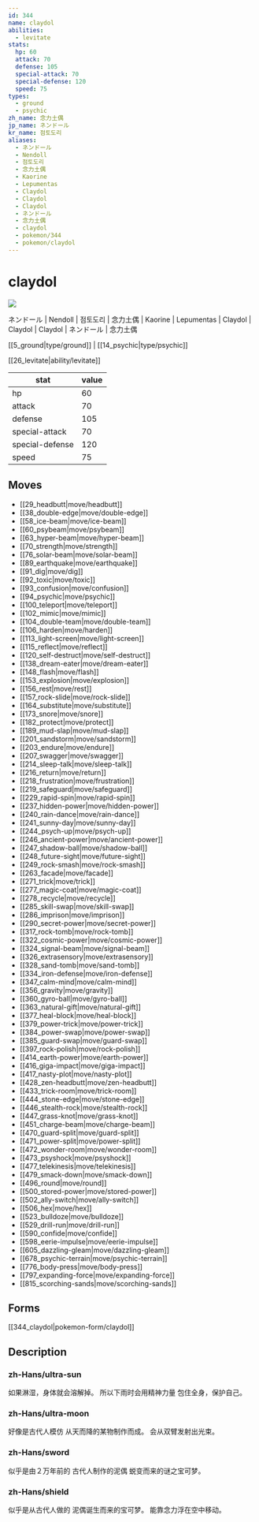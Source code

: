 ```yaml
---
id: 344
name: claydol
abilities:
  - levitate
stats:
  hp: 60
  attack: 70
  defense: 105
  special-attack: 70
  special-defense: 120
  speed: 75
types:
  - ground
  - psychic
zh_name: 念力土偶
jp_name: ネンドール
kr_name: 점토도리
aliases:
  - ネンドール
  - Nendoll
  - 점토도리
  - 念力土偶
  - Kaorine
  - Lepumentas
  - Claydol
  - Claydol
  - Claydol
  - ネンドール
  - 念力土偶
  - claydol
  - pokemon/344
  - pokemon/claydol
---
```

# claydol

![](https://raw.githubusercontent.com/PokeAPI/sprites/master/sprites/pokemon/344.png)

ネンドール | Nendoll | 점토도리 | 念力土偶 | Kaorine | Lepumentas | Claydol | Claydol | Claydol | ネンドール | 念力土偶

[[5_ground|type/ground]] | [[14_psychic|type/psychic]]

[[26_levitate|ability/levitate]]

|stat|value|
|---|---|
|hp|60|
|attack|70|
|defense|105|
|special-attack|70|
|special-defense|120|
|speed|75|


## Moves

- [[29_headbutt|move/headbutt]]
- [[38_double-edge|move/double-edge]]
- [[58_ice-beam|move/ice-beam]]
- [[60_psybeam|move/psybeam]]
- [[63_hyper-beam|move/hyper-beam]]
- [[70_strength|move/strength]]
- [[76_solar-beam|move/solar-beam]]
- [[89_earthquake|move/earthquake]]
- [[91_dig|move/dig]]
- [[92_toxic|move/toxic]]
- [[93_confusion|move/confusion]]
- [[94_psychic|move/psychic]]
- [[100_teleport|move/teleport]]
- [[102_mimic|move/mimic]]
- [[104_double-team|move/double-team]]
- [[106_harden|move/harden]]
- [[113_light-screen|move/light-screen]]
- [[115_reflect|move/reflect]]
- [[120_self-destruct|move/self-destruct]]
- [[138_dream-eater|move/dream-eater]]
- [[148_flash|move/flash]]
- [[153_explosion|move/explosion]]
- [[156_rest|move/rest]]
- [[157_rock-slide|move/rock-slide]]
- [[164_substitute|move/substitute]]
- [[173_snore|move/snore]]
- [[182_protect|move/protect]]
- [[189_mud-slap|move/mud-slap]]
- [[201_sandstorm|move/sandstorm]]
- [[203_endure|move/endure]]
- [[207_swagger|move/swagger]]
- [[214_sleep-talk|move/sleep-talk]]
- [[216_return|move/return]]
- [[218_frustration|move/frustration]]
- [[219_safeguard|move/safeguard]]
- [[229_rapid-spin|move/rapid-spin]]
- [[237_hidden-power|move/hidden-power]]
- [[240_rain-dance|move/rain-dance]]
- [[241_sunny-day|move/sunny-day]]
- [[244_psych-up|move/psych-up]]
- [[246_ancient-power|move/ancient-power]]
- [[247_shadow-ball|move/shadow-ball]]
- [[248_future-sight|move/future-sight]]
- [[249_rock-smash|move/rock-smash]]
- [[263_facade|move/facade]]
- [[271_trick|move/trick]]
- [[277_magic-coat|move/magic-coat]]
- [[278_recycle|move/recycle]]
- [[285_skill-swap|move/skill-swap]]
- [[286_imprison|move/imprison]]
- [[290_secret-power|move/secret-power]]
- [[317_rock-tomb|move/rock-tomb]]
- [[322_cosmic-power|move/cosmic-power]]
- [[324_signal-beam|move/signal-beam]]
- [[326_extrasensory|move/extrasensory]]
- [[328_sand-tomb|move/sand-tomb]]
- [[334_iron-defense|move/iron-defense]]
- [[347_calm-mind|move/calm-mind]]
- [[356_gravity|move/gravity]]
- [[360_gyro-ball|move/gyro-ball]]
- [[363_natural-gift|move/natural-gift]]
- [[377_heal-block|move/heal-block]]
- [[379_power-trick|move/power-trick]]
- [[384_power-swap|move/power-swap]]
- [[385_guard-swap|move/guard-swap]]
- [[397_rock-polish|move/rock-polish]]
- [[414_earth-power|move/earth-power]]
- [[416_giga-impact|move/giga-impact]]
- [[417_nasty-plot|move/nasty-plot]]
- [[428_zen-headbutt|move/zen-headbutt]]
- [[433_trick-room|move/trick-room]]
- [[444_stone-edge|move/stone-edge]]
- [[446_stealth-rock|move/stealth-rock]]
- [[447_grass-knot|move/grass-knot]]
- [[451_charge-beam|move/charge-beam]]
- [[470_guard-split|move/guard-split]]
- [[471_power-split|move/power-split]]
- [[472_wonder-room|move/wonder-room]]
- [[473_psyshock|move/psyshock]]
- [[477_telekinesis|move/telekinesis]]
- [[479_smack-down|move/smack-down]]
- [[496_round|move/round]]
- [[500_stored-power|move/stored-power]]
- [[502_ally-switch|move/ally-switch]]
- [[506_hex|move/hex]]
- [[523_bulldoze|move/bulldoze]]
- [[529_drill-run|move/drill-run]]
- [[590_confide|move/confide]]
- [[598_eerie-impulse|move/eerie-impulse]]
- [[605_dazzling-gleam|move/dazzling-gleam]]
- [[678_psychic-terrain|move/psychic-terrain]]
- [[776_body-press|move/body-press]]
- [[797_expanding-force|move/expanding-force]]
- [[815_scorching-sands|move/scorching-sands]]

## Forms



[[344_claydol|pokemon-form/claydol]]

## Description

### zh-Hans/ultra-sun

如果淋湿，身体就会溶解掉。
所以下雨时会用精神力量
包住全身，保护自己。

### zh-Hans/ultra-moon

好像是古代人模仿
从天而降的某物制作而成。
会从双臂发射出光束。

### zh-Hans/sword

似乎是由２万年前的
古代人制作的泥偶
蜕变而来的谜之宝可梦。

### zh-Hans/shield

似乎是从古代人做的
泥偶诞生而来的宝可梦。
能靠念力浮在空中移动。

